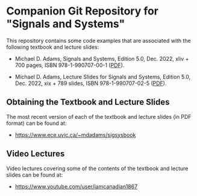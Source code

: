 Companion Git Repository for "Signals and Systems"
==================================================

This repository contains some code examples that are associated with
the following textbook and lecture slides:

  - Michael D. Adams,
    Signals and Systems,
    Edition 5.0,
    Dec. 2022,
    xliv + 700 pages,
    ISBN 978-1-990707-00-1 ([PDF](https://www.ece.uvic.ca/~mdadams/sigsysbook/downloads/signals_and_systems-5.0.pdf)).

  - Michael D. Adams,
    Lecture Slides for Signals and Systems,
    Edition 5.0,
    Dec. 2022,
    xix + 789 slides,
    ISBN 978-1-990707-02-5 ([PDF](https://www.ece.uvic.ca/~mdadams/sigsysbook/downloads/lecture_slides_for_signals_and_systems-5.0.pdf)).

Obtaining the Textbook and Lecture Slides
-----------------------------------------

The most recent version of each of the textbook and lecture slides (in PDF
format) can be found at:

  - <https://www.ece.uvic.ca/~mdadams/sigsysbook>

Video Lectures
--------------

Video lectures covering some of the contents of the textbook and lecture
slides can be found at:

  - <https://www.youtube.com/user/iamcanadian1867>
